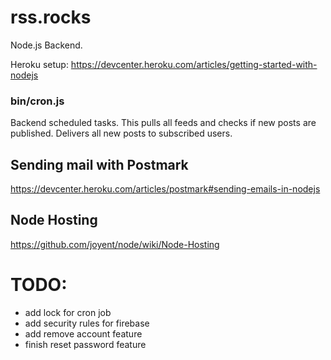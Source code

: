 # rss.rocks 

Node.js Backend.

Heroku setup: https://devcenter.heroku.com/articles/getting-started-with-nodejs

### bin/cron.js

Backend scheduled tasks. This pulls all feeds and checks if new posts are published. Delivers all new posts to subscribed users.

## Sending mail with Postmark

https://devcenter.heroku.com/articles/postmark#sending-emails-in-nodejs

## Node Hosting

https://github.com/joyent/node/wiki/Node-Hosting

# TODO:

* add lock for cron job
* add security rules for firebase
* add remove account feature
* finish reset password feature
